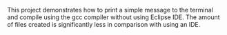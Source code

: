 This project demonstrates how to print a simple message to the terminal and compile using the gcc compiler without using Eclipse IDE.
The amount of files created is significantly less in comparison with using an IDE. 
